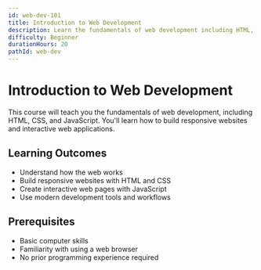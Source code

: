 ```yaml
---
id: web-dev-101
title: Introduction to Web Development
description: Learn the fundamentals of web development including HTML, CSS, and JavaScript.
difficulty: Beginner
durationHours: 20
pathId: web-dev
---
```


# Introduction to Web Development

This course will teach you the fundamentals of web development, including HTML, CSS, and JavaScript. You'll learn how to build responsive websites and interactive web applications.

## Learning Outcomes

- Understand how the web works
- Build responsive websites with HTML and CSS
- Create interactive web pages with JavaScript
- Use modern development tools and workflows

## Prerequisites

- Basic computer skills
- Familiarity with using a web browser
- No prior programming experience required
